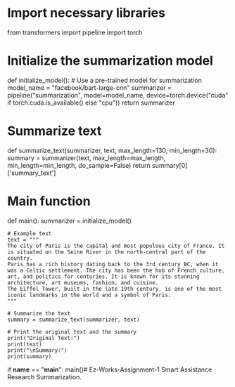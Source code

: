 # Import necessary libraries
from transformers import pipeline
import torch

# Initialize the summarization model
def initialize_model():
    # Use a pre-trained model for summarization
    model_name = "facebook/bart-large-cnn"
    summarizer = pipeline("summarization", model=model_name, device=torch.device("cuda" if torch.cuda.is_available() else "cpu"))
    return summarizer

# Summarize text
def summarize_text(summarizer, text, max_length=130, min_length=30):
    summary = summarizer(text, max_length=max_length, min_length=min_length, do_sample=False)
    return summary[0]['summary_text']

# Main function
def main():
    summarizer = initialize_model()

    # Example text
    text = """
    The city of Paris is the capital and most populous city of France. It is situated on the Seine River in the north-central part of the country. 
    Paris has a rich history dating back to the 3rd century BC, when it was a Celtic settlement. The city has been the hub of French culture, 
    art, and politics for centuries. It is known for its stunning architecture, art museums, fashion, and cuisine. 
    The Eiffel Tower, built in the late 19th century, is one of the most iconic landmarks in the world and a symbol of Paris.
    """

    # Summarize the text
    summary = summarize_text(summarizer, text)

    # Print the original text and the summary
    print("Original Text:")
    print(text)
    print("\nSummary:")
    print(summary)

if __name__ == "__main__":
    main()# Ez-Works-Assignment-1
Smart Assistance Research Summarization.
